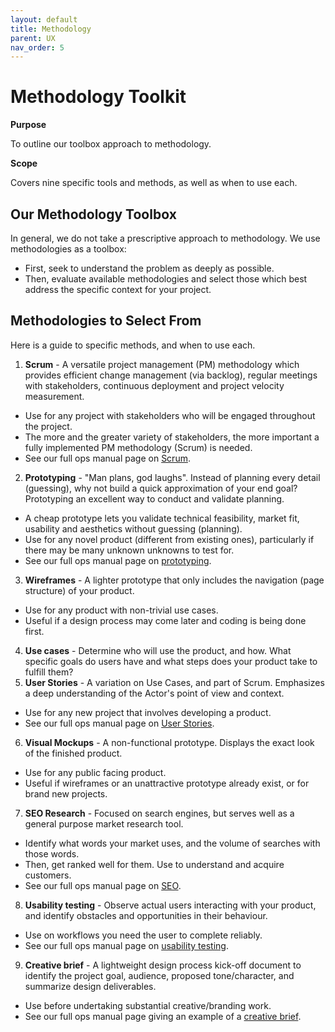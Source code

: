 ```yaml
---
layout: default
title: Methodology
parent: UX
nav_order: 5
---
```


# Methodology Toolkit

**Purpose**

To outline our toolbox approach to methodology.

**Scope**

Covers nine specific tools and methods, as well as when to use each.

## Our Methodology Toolbox

In general, we do not take a prescriptive approach to methodology. We use methodologies as a toolbox:

* First, seek to understand the problem as deeply as possible. 
* Then, evaluate available methodologies and select those which best address the specific context for your project.

## Methodologies to Select From

Here is a guide to specific methods, and when to use each.

1.  **Scrum** - A versatile project management (PM) methodology which provides efficient change management (via backlog), regular meetings with stakeholders, continuous deployment and project velocity measurement. 
  - Use for any project with stakeholders who will be engaged throughout the project. 
  - The more and the greater variety of stakeholders, the more important a fully implemented PM methodology (Scrum) is needed.
  - See our full ops manual page on [Scrum](/operations/PROJECT_MANAGEMENT/SCRUM/).
2.  **Prototyping** - "Man plans, god laughs". Instead of planning every detail (guessing), why not build a quick approximation of your end  goal? Prototyping an excellent way to conduct and validate planning.
  - A cheap prototype lets you validate technical feasibility, market fit, usability and aesthetics without guessing (planning). 
  - Use for any novel product (different from existing ones), particularly if there may be many unknown unknowns to test for.
  - See our full ops manual page on [prototyping](/developers/PROTOTYPING/).   
3)  **Wireframes** - A lighter prototype that only includes the navigation (page structure) of your product. 
  - Use for any product with non-trivial use cases. 
  - Useful if a design process may come later and
    coding is being done first.   
4)  **Use cases** - Determine who will use the product, and how. What specific goals do users have and what steps does your product take to fulfill them?   
5)  **User Stories** - A variation on Use Cases, and part of Scrum. Emphasizes a deep understanding of the Actor's point of view and context.
  - Use for any new project that involves developing a product.
  - See our full ops manual page on [User Stories](USER_STORIES.md).
6)  **Visual Mockups** - A non-functional prototype. Displays the exact look of the finished product. 
  - Use for any public facing product.
  - Useful if wireframes or an unattractive prototype already exist, or for brand new projects.   
7)  **SEO Research** - Focused on search engines, but serves well as a general purpose market research tool. 
  - Identify what words your market uses, and the volume of searches with those words. 
  - Then, get ranked well for them. Use to understand and acquire customers.
  - See our full ops manual page on [SEO](SEO.md).
8)  **Usability testing** - Observe actual users interacting with your product, and identify obstacles and opportunities in their behaviour. 
  - Use on workflows you need the user to complete reliably.
  - See our full ops manual page on [usability testing](USABILITY_TESTING.md).
9)  **Creative brief** - A lightweight design process kick-off document to identify the project goal, audience, proposed tone/character, and summarize design deliverables. 
  - Use before undertaking substantial creative/branding work.
  - See our full ops manual page giving an example of a [creative brief](CREATIVE_BRIEF.md).
